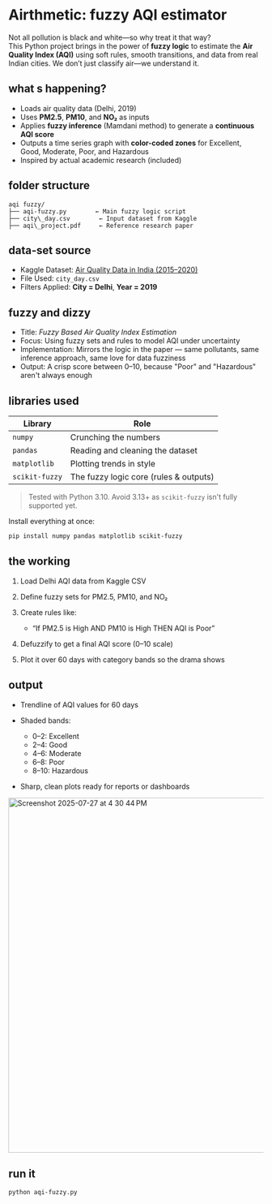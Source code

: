 # Airthmetic: fuzzy AQI estimator

Not all pollution is black and white—so why treat it that way?  
This Python project brings in the power of **fuzzy logic** to estimate the **Air Quality Index (AQI)** using soft rules, smooth transitions, and data from real Indian cities. We don’t just classify air—we understand it.

## what s happening?

- Loads air quality data (Delhi, 2019)
- Uses **PM2.5**, **PM10**, and **NO₂** as inputs
- Applies **fuzzy inference** (Mamdani method) to generate a **continuous AQI score**
- Outputs a time series graph with **color-coded zones** for Excellent, Good, Moderate, Poor, and Hazardous
- Inspired by actual academic research (included)

## folder structure

```
aqi fuzzy/
├── aqi-fuzzy.py        ← Main fuzzy logic script
├── city\_day.csv        ← Input dataset from Kaggle
├── aqi\_project.pdf     ← Reference research paper

````

## data-set source

- Kaggle Dataset: [Air Quality Data in India (2015–2020)](https://www.kaggle.com/datasets/rohanrao/air-quality-data-in-india)
- File Used: `city_day.csv`
- Filters Applied: **City = Delhi**, **Year = 2019**

## fuzzy and dizzy

- Title: *Fuzzy Based Air Quality Index Estimation*
- Focus: Using fuzzy sets and rules to model AQI under uncertainty
- Implementation: Mirrors the logic in the paper — same pollutants, same inference approach, same love for data fuzziness
- Output: A crisp score between 0–10, because "Poor" and "Hazardous" aren't always enough

## libraries used

| Library         | Role                                   |
|-----------------|----------------------------------------|
| `numpy`         | Crunching the numbers                  |
| `pandas`        | Reading and cleaning the dataset       |
| `matplotlib`    | Plotting trends in style               |
| `scikit-fuzzy`  | The fuzzy logic core (rules & outputs) |

> Tested with Python 3.10. Avoid 3.13+ as `scikit-fuzzy` isn't fully supported yet.

Install everything at once:

```bash
pip install numpy pandas matplotlib scikit-fuzzy
````

## the working

1. Load Delhi AQI data from Kaggle CSV
2. Define fuzzy sets for PM2.5, PM10, and NO₂
3. Create rules like:

   * “If PM2.5 is High AND PM10 is High THEN AQI is Poor”
4. Defuzzify to get a final AQI score (0–10 scale)
5. Plot it over 60 days with category bands so the drama shows

## output

* Trendline of AQI values for 60 days
* Shaded bands:

  * 0–2: Excellent
  * 2–4: Good
  * 4–6: Moderate
  * 6–8: Poor
  * 8–10: Hazardous
* Sharp, clean plots ready for reports or dashboards
  
<img width="1400" height="700" alt="Screenshot 2025-07-27 at 4 30 44 PM" src="https://github.com/user-attachments/assets/bd1a4bd0-ef04-41f0-8a41-73e5f20b1169" />


## run it

```bash
python aqi-fuzzy.py
```
